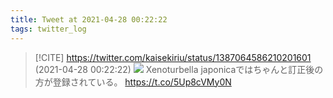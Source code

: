 ```yaml
---
title: Tweet at 2021-04-28 00:22:22
tags: twitter_log
---
```


> [!CITE] https://twitter.com/kaisekiriu/status/1387064586210201601 (2021-04-28 00:22:22)
> ![](https://twitter.com/kaisekiriu/status/1387064586210201601)
> Xenoturbella japonicaではちゃんと訂正後の方が登録されている。
> https://t.co/5Up8cVMy0N
